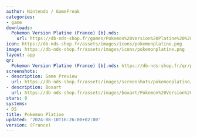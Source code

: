 ```yaml
---
author: Nintendo / GameFreak
categories:
- game
downloads:
  Pokemon Version Platine (France) [b].nds:
    url: https://db-nds-shop.fr/games/Pokemon%20Version%20Platine%20%28France%29%20%5Bb%5D.zip
icon: https://db-nds-shop.fr/assets/images/icons/pokemonplatine.png
image: https://db-nds-shop.fr/assets/images/icons/pokemonplatine.png
layout: app
qr:
  Pokemon Version Platine (France) [b].nds: https://db-nds-shop.fr/qr/pokemon-version-platine-france-b-nds.png
screenshots:
- description: Game Preview
  url: https://db-nds-shop.fr/assets/images/screenshots/pokemonplatine/pokemonplatine.png
- description: Boxart
  url: https://db-nds-shop.fr/assets/images/boxart/Pokemon%20Version%20Platine%20(France)%20%5Bb%5D.nds.png
stars: 0
systems:
- DS
title: Pokemon Platine
updated: '2024-08-10T16:26:00+02:00'
version: (France)
---
```

